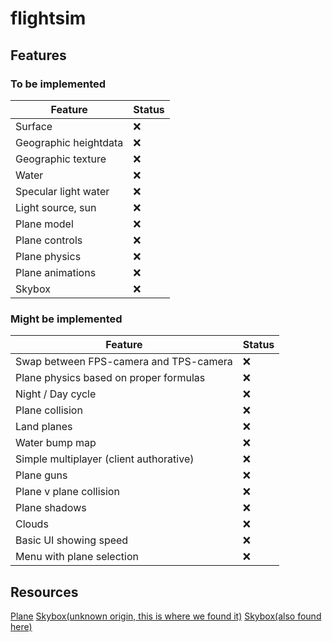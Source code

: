 # flightsim

## Features

### To be implemented

| Feature               | Status |
| --------------------- | ------ |
| Surface               | ❌      |
| Geographic heightdata | ❌      |
| Geographic texture    | ❌      |
| Water                 | ❌      |
| Specular light water  | ❌      |
| Light source, sun     | ❌      |
| Plane model           | ❌      |
| Plane controls        | ❌      |
| Plane physics         | ❌      |
| Plane animations      | ❌      |
| Skybox                | ❌      |

### Might be implemented

| Feature                                 | Status |
| --------------------------------------- | ------ |
| Swap between FPS-camera and TPS-camera  | ❌      |
| Plane physics based on proper formulas  | ❌      |
| Night / Day cycle                       | ❌      |
| Plane collision                         | ❌      |
| Land planes                             | ❌      |
| Water bump map                          | ❌      |
| Simple multiplayer (client authorative) | ❌      |
| Plane guns                              | ❌      |
| Plane v plane collision                 | ❌      |
| Plane shadows                           | ❌      |
| Clouds                                  | ❌      |
| Basic UI showing speed                  | ❌      |
| Menu with plane selection               | ❌      |

## Resources

[Plane](https://sketchfab.com/3d-models/low-poly-plane-76230052903540e9aeb46b7db35329e4)
[Skybox(unknown origin, this is where we found it)](https://www.keithlantz.net/2011/10/rendering-a-skybox-using-a-cube-map-with-opengl-and-glsl/)
[Skybox(also found here)](https://doc.babylonjs.com/divingDeeper/environment/skybox)
